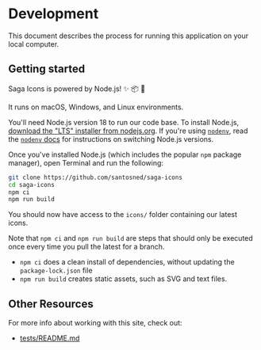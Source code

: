 # Development

This document describes the process for running this application on your local computer.

## Getting started

Saga Icons is powered by Node.js! ✨ 📦 🚀

It runs on macOS, Windows, and Linux environments.

You'll need Node.js version 18 to run our code base. To install Node.js, [download the "LTS" installer from nodejs.org](https://nodejs.org/en/download/). If you're using [`nodenv`](https://github.com/nodenv/nodenv), read the [`nodenv` docs](https://github.com/nodenv/nodenv#readme) for instructions on switching Node.js versions.

Once you've installed Node.js (which includes the popular `npm` package manager), open Terminal and run the following:

```sh
git clone https://github.com/santosned/saga-icons
cd saga-icons
npm ci
npm run build
```

You should now have access to the `icons/` folder containing our latest icons.

Note that `npm ci` and `npm run build` are steps that should only be executed once every time you pull the latest for a branch.

- `npm ci` does a clean install of dependencies, without updating the `package-lock.json` file
- `npm run build` creates static assets, such as SVG and text files.

## Other Resources

For more info about working with this site, check out:

- [tests/README.md](../tests/README.md)

